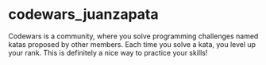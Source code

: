 # codewars_juanzapata
Codewars is a community, where you solve programming challenges named katas proposed by other members.  Each time you solve a kata, you level up your rank. This is definitely a nice way to practice your skills!
